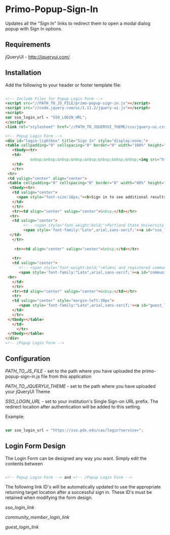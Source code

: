 # Primo-Popup-Sign-In
Updates all the "Sign In" links to redirect them to open a modal dialog popup with Sign In options.

## Requirements

jQueryUI - http://jqueryui.com/

## Installation

Add the following to your header or footer template file:

```html 

<!-- Include Files for Popup Login Form -->
<script src="//PATH_TO_JS_FILE/primo-popup-sign-in.js"></script>
<script src="//code.jquery.com/ui/1.11.2/jquery-ui.js"></script>
<script>
var sso_login_url = "SSO_LOGIN_URL";
</script>
<link rel="stylesheet" href="//PATH_TO_JQUERYUI_THEME/css/jquery-ui.css">

<!-- Popup Login Form -->
<div id="login-lightbox" title="Sign In" style="display:none;">
<table cellpadding="0" cellspacing="0" border="0" width="100%" height="100%">
   <tbody><tr>
   <td>
           &nbsp;&nbsp;&nbsp;&nbsp;&nbsp;&nbsp;&nbsp;&nbsp;<img src="https://alliance-primo-pds.hosted.exlibrisgroup.com//exlibris/primo/p4_1/pds/html_form/icon/PSU_logo.gif">
   </td>
   </tr>
 <tr>
 <td valign="center" align="center">
 <table cellpadding="0" cellspacing="0" border="0" width="80%" height="100%" style="width:80%; font-size:16px">
  <tbody><tr>
   <td valign="center">
     <span style="font-size:16px;"><b>Sign in to see additional results, library services, and request options</b></span>
   </td>
   </tr>
   <tr><td align="center" valign="center">&nbsp;</td></tr>
  <tr>
   <td valign="center">
 		<!-- <span style="font-weight:bold;">Portland State University students, faculty, and staff:</span><br/> -->
 		<span style='font-family:"Lato",arial,sans-serif;'><a id="sso_login_link" href="#">Current PSU students, faculty &amp; staff</a> </span>
  </td>
   </tr>
 
    <tr><td align="center" valign="center">&nbsp;</td></tr>
 
   <tr>
   <td valign="center">
      <!-- <span style="font-weight:bold;">Alumni and registered community borrowers:</span><br/> -->
      <span style='font-family:"Lato",arial,sans-serif;'><a id="community_member_login_link" href="#">Registered PSU Alumni Association members and PSU community borrowers</b></a></span>
 <br>
   </td>
   </tr>
   <tr><td align="center" valign="center">&nbsp;</td></tr>
   <tr>
   <td valign="center" style="margin-left:30px">
      <span style='font-family:"Lato",arial,sans-serif;'><a id="guest_login_link" href="#">Continue as guest</a></span>
   </td>
   </tr>
 </tbody></table>
   </td>
     </tr>
 </tbody></table>
</div>
<!-- /Popup Login Form -->

```

## Configuration

*PATH_TO_JS_FILE* - set to the path where you have uploaded the primo-popup-sign-in.js file from this application

*PATH_TO_JQUERYUI_THEME* - set to the path where you have uploaded your jQueryUI Theme

*SSO_LOGIN_URL* - set to your institution's Single Sign-on URL prefix. The redirect location after authentication will be added to this setting. 

Example: 

```javascript

var sso_login_url = "https://sso.pdx.edu/cas/login?service=";

```


## Login Form Design

The Login Form can be designed any way you want. Simply edit the contents between

```html

<!-- Popup Login Form --> and <!-- /Popup Login Form -->

```

The following link ID's will be automatically updated to use the appropriate returning target location after a successful sign in. These ID's must be retained when modifying the form design.

*sso_login_link*

*community_member_login_link*

*guest_login_link*






